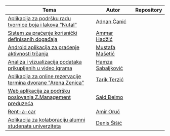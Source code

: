 <table>
    <thead>
        <tr>
            <th>Tema</th>
            <th>Autor</th>
            <th>Repository</th>
        </tr>
    </thead>
    <tbody>
        <tr>
            <td><a href="#">Aplikacija za podršku radu tvornice boja i lakova "Nutal“</a></td>
            <td><a href="#">Adnan Čanić</a></td>
            <td><a href="#"></a></td>
        </tr>
        <tr>
            <td><a href="#">Sistem za praćenje korisnički definisanih događaja</a></td>
            <td><a href="#">Ammar Hadžić</a></td>
            <td><a href="#"></a></td>
        </tr>
        <tr>
            <td><a href="#">Android aplikacija za praćenje aktivnosti trčanja</a></td>
            <td><a href="#">Mustafa Mašetić</a></td>
            <td><a href="#"></a></td>
        </tr>
        <tr>
            <td><a href="#">Analiza i vizualizacija podataka prikupljenih u video igrama</a></td>
            <td><a href="#">Hamza Sabaljković</a></td>
            <td><a href="#"></a></td>
        </tr>
        <tr>
            <td><a href="#">Aplikacija za online rezervacije termina dvorane "Arena Zenica"</a></td>
            <td><a href="#">Tarik Terzić</a></td>
            <td><a href="#"></a></td>
        </tr>
        <tr>
            <td><a href="#">Web aplikacija za podršku poslovanja Z.Management preduzeća</a></td>
            <td><a href="#">Said Đelmo</a></td>
            <td><a href="#"></a></td>
        </tr>
        <tr>
            <td><a href="#">Rent-a-car</a></td>
            <td><a href="#">Amir Oruč</a></td>
            <td><a href="#"></a></td>
        </tr>
        <tr>
            <td><a href="#">Aplikacija za kolaboraciju alumni studenata univerziteta</a></td>
            <td><a href="#">Denis Šišić</a></td>
            <td><a href="#"></a></td>
        </tr>
    </tbody>
<table>
